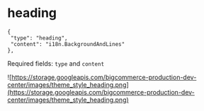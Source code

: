 # heading

```
{
 "type": "heading",
 "content": "i18n.BackgroundAndLines"
},
```
Required fields: `type` and  `content`


![https://storage.googleapis.com/bigcommerce-production-dev-center/images/theme_style_heading.png](https://storage.googleapis.com/bigcommerce-production-dev-center/images/theme_style_heading.png)
